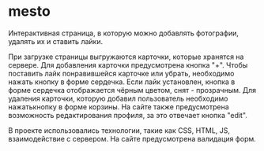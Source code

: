 # mesto
Интерактивная страница, в которую можно добавлять фотографии, удалять их и ставить лайки.

При загрузке страницы выгружаются карточки, которые хранятся на сервере. Для добавления карточки предусмотрена кнопка "+". Чтобы поставить лайк понравившейся карточке или убрать, необходимо нажать кнопку в форме сердечка. Если лайк установлен, кнопка в форме сердечка отображается чёрным цветом, снят - прозрачным. Для удаления карточки, которую добавил пользователь необходимо нажатькнопку в форме корзины. На сайте также предусмотрена возможность редактирования профиля, за это отвечает кнопка "edit".

В проекте использовались технологии, такие как CSS, HTML, JS, взаимодействие с сервером. На сайте предусмотрена валидация форм. 
